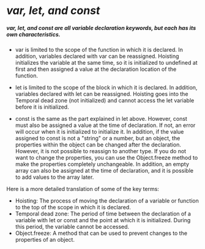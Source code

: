 # *var, let, and const*

##### var, let, and const are all variable declaration keywords, but each has its own characteristics.

- var is limited to the scope of the function in which it is declared. In addition, variables declared with var can be reassigned. Hoisting initializes the variable at the same time, so it is initialized to undefined at first and then assigned a value at the declaration location of the function.

- let is limited to the scope of the block in which it is declared. In addition, variables declared with let can be reassigned. Hoisting goes into the Temporal dead zone (not initialized) and cannot access the let variable before it is initialized.


- const is the same as the part explained in let above. However, const must also be assigned a value at the time of declaration. If not, an error will occur when it is initialized to initialize it. In addition, if the value assigned to const is not a "string" or a number, but an object, the properties within the object can be changed after the declaration. However, it is not possible to reassign to another type. If you do not want to change the properties, you can use the Object.freeze method to make the properties completely unchangeable. In addition, an empty array can also be assigned at the time of declaration, and it is possible to add values to the array later.


Here is a more detailed translation of some of the key terms:

- Hoisting: The process of moving the declaration of a variable or function to the top of the scope in which it is declared.
- Temporal dead zone: The period of time between the declaration of a variable with let or const and the point at which it is initialized. During this period, the variable cannot be accessed.
- Object.freeze: A method that can be used to prevent changes to the properties of an object.

